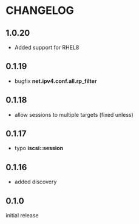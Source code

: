 # CHANGELOG

## 1.0.20

* Added support for RHEL8

## 0.1.19

* bugfix **net.ipv4.conf.all.rp_filter**

## 0.1.18

* allow sessions to multiple targets (fixed unless)

## 0.1.17

* typo **iscsi::session**

## 0.1.16

* added discovery

## 0.1.0

initial release
